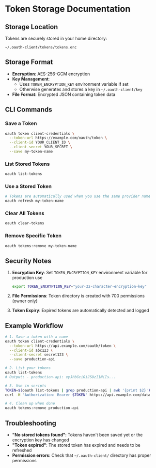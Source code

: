 # Token Storage Documentation

## Storage Location

Tokens are securely stored in your home directory:
```
~/.oauth-client/tokens/tokens.enc
```

## Storage Format

- **Encryption**: AES-256-GCM encryption
- **Key Management**:
  - Uses `TOKEN_ENCRYPTION_KEY` environment variable if set
  - Otherwise generates and stores a key in `~/.oauth-client/key`
- **File Format**: Encrypted JSON containing token data

## CLI Commands

### Save a Token
```bash
oauth token client-credentials \
  --token-url https://example.com/oauth/token \
  --client-id YOUR_CLIENT_ID \
  --client-secret YOUR_SECRET \
  --save my-token-name
```

### List Stored Tokens
```bash
oauth list-tokens
```

### Use a Stored Token
```bash
# Tokens are automatically used when you use the same provider name
oauth refresh my-token-name
```

### Clear All Tokens
```bash
oauth clear-tokens
```

### Remove Specific Token
```bash
oauth tokens:remove my-token-name
```

## Security Notes

1. **Encryption Key**: Set `TOKEN_ENCRYPTION_KEY` environment variable for production use
   ```bash
   export TOKEN_ENCRYPTION_KEY="your-32-character-encryption-key"
   ```

2. **File Permissions**: Token directory is created with 700 permissions (owner only)

3. **Token Expiry**: Expired tokens are automatically detected and logged

## Example Workflow

```bash
# 1. Save a token with a name
oauth token client-credentials \
  --token-url https://api.example.com/oauth/token \
  --client-id abc123 \
  --client-secret secret123 \
  --save production-api

# 2. List your tokens
oauth list-tokens
# Output: - production-api: eyJhbGciOiJSUzI1NiIs...

# 3. Use in scripts
TOKEN=$(oauth list-tokens | grep production-api | awk '{print $2}')
curl -H "Authorization: Bearer $TOKEN" https://api.example.com/data

# 4. Clean up when done
oauth tokens:remove production-api
```

## Troubleshooting

- **"No stored tokens found"**: Tokens haven't been saved yet or the encryption key has changed
- **"Token expired"**: The stored token has expired and needs to be refreshed
- **Permission errors**: Check that `~/.oauth-client/` directory has proper permissions